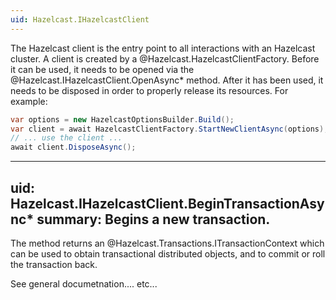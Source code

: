 ```yaml
---
uid: Hazelcast.IHazelcastClient
---
```

The Hazelcast client is the entry point to all interactions with an Hazelcast cluster. A client is created
by a @Hazelcast.HazelcastClientFactory. Before it can be used, it needs to be opened via the
@Hazelcast.IHazelcastClient.OpenAsync* method. After it has been used, it needs to be disposed 
in order to properly release its resources. For example:

```csharp
var options = new HazelcastOptionsBuilder.Build();
var client = await HazelcastClientFactory.StartNewClientAsync(options);
// ... use the client ...
await client.DisposeAsync();
```

---
uid: Hazelcast.IHazelcastClient.BeginTransactionAsync*
summary: Begins a new transaction.
---
The method returns an @Hazelcast.Transactions.ITransactionContext which can be used to obtain transactional 
distributed objects, and to commit or roll the transaction back.

See general documetnation.... etc...

